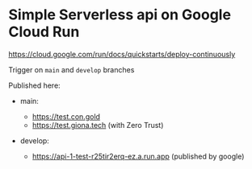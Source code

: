 # Simple Serverless api on Google Cloud Run

https://cloud.google.com/run/docs/quickstarts/deploy-continuously

Trigger on `main` and `develop` branches

Published here:

- main:

  - https://test.con.gold
  - https://test.giona.tech (with Zero Trust)

- develop:

  - https://api-1-test-r25tir2erq-ez.a.run.app (published by google)
